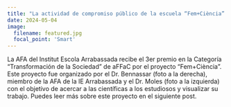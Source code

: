 ```yaml
---
title: "La actividad de compromiso público de la escuela “Fem+Ciència” co-organizado por la Dra. Anna Moles recibe el tercer premio en la categoría “Transformación de la Sociedad” por aFFaC."
date: 2024-05-04
image:
  filename: featured.jpg
  focal_point: 'Smart'
---
```


La AFA del Institut Escola Arrabassada recibe el 3er premio en la Categoría “Transformación de la Sociedad” de aFFaC por el proyecto “Fem+Ciència”. Este proyecto fue organizado por el Dr. Bennassar (foto a la derecha), miembro de la AFA de la IE Arrabassada y el Dr. Moles (foto a la izquierda) con el objetivo de acercar a las científicas a los estudiosos y visualizar su trabajo. Puedes leer más sobre este proyecto en el siguiente post.